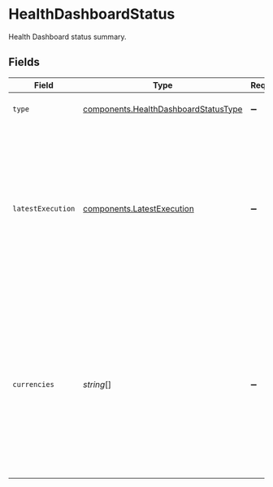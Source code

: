 # HealthDashboardStatus

Health Dashboard status summary.


## Fields

| Field                                                                                                                                                                                      | Type                                                                                                                                                                                       | Required                                                                                                                                                                                   | Description                                                                                                                                                                                | Example                                                                                                                                                                                    |
| ------------------------------------------------------------------------------------------------------------------------------------------------------------------------------------------ | ------------------------------------------------------------------------------------------------------------------------------------------------------------------------------------------ | ------------------------------------------------------------------------------------------------------------------------------------------------------------------------------------------ | ------------------------------------------------------------------------------------------------------------------------------------------------------------------------------------------ | ------------------------------------------------------------------------------------------------------------------------------------------------------------------------------------------ |
| `type`                                                                                                                                                                                     | [components.HealthDashboardStatusType](../../models/components/healthdashboardstatustype.md)                                                                                               | :heavy_minus_sign:                                                                                                                                                                         | The type of this resource.                                                                                                                                                                 | health-dashboard.status                                                                                                                                                                    |
| `latestExecution`                                                                                                                                                                          | [components.LatestExecution](../../models/components/latestexecution.md)                                                                                                                   | :heavy_minus_sign:                                                                                                                                                                         | Information about the latest execution to process data for the Health Dashboard. This value is null if the data has not been fully processed for the first time yet.                       |                                                                                                                                                                                            |
| `currencies`                                                                                                                                                                               | *string*[]                                                                                                                                                                                 | :heavy_minus_sign:                                                                                                                                                                         | The list of currencies that were transacted within the last 60+ days in ISO 4217 currency code format. This value is null if the data has not been fully processed for the first time yet. | [<br/>"USD",<br/>"GBP"<br/>]                                                                                                                                                               |